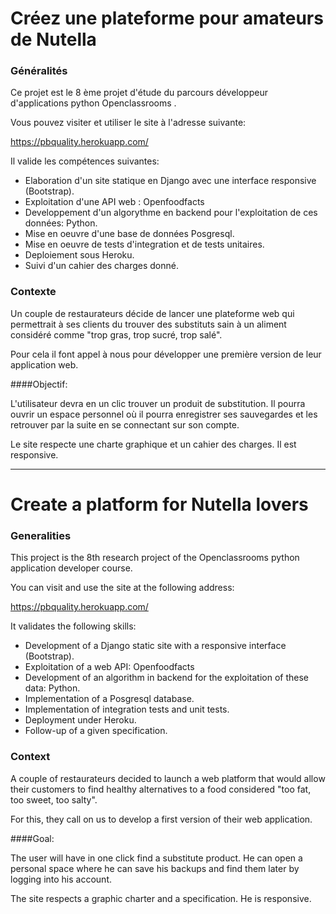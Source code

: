# Créez une plateforme pour amateurs de Nutella

### Généralités 
Ce projet est le 8 ème projet d'étude du parcours développeur d'applications python Openclassrooms .

Vous pouvez visiter et utiliser le site à l'adresse suivante:

https://pbquality.herokuapp.com/

 Il valide les compétences suivantes:
 
*  Elaboration d'un site statique en Django avec une interface responsive (Bootstrap).
*  Exploitation d'une API web : Openfoodfacts
*  Developpement d'un algorythme en backend pour l'exploitation de ces données: Python.
*  Mise en oeuvre d'une base de données Posgresql.
*  Mise en oeuvre de tests d'integration et de tests unitaires.
*  Deploiement sous Heroku.
*  Suivi d'un cahier des charges donné.

### Contexte

Un couple de restaurateurs décide de lancer une plateforme web qui permettrait à ses clients du trouver des substituts sain à un aliment considéré comme "trop gras, trop sucré, trop salé".

Pour cela il font appel à nous pour développer une première version de leur application web.

####Objectif:

L'utilisateur devra en un clic trouver un produit de substitution.
Il pourra ouvrir un espace personnel où il pourra enregistrer ses sauvegardes et les retrouver par la suite en se connectant sur son compte.

Le site respecte une charte graphique et un cahier des charges. Il est responsive.

-------


# Create a platform for Nutella lovers

### Generalities

This project is the 8th research project of the Openclassrooms python application developer course.

You can visit and use the site at the following address:

https://pbquality.herokuapp.com/

 It validates the following skills:
 
* Development of a Django static site with a responsive interface (Bootstrap).
* Exploitation of a web API: Openfoodfacts
* Development of an algorithm in backend for the exploitation of these data: Python.
* Implementation of a Posgresql database.
* Implementation of integration tests and unit tests.
* Deployment under Heroku.
* Follow-up of a given specification.
 
### Context

A couple of restaurateurs decided to launch a web platform that would allow their customers to find healthy alternatives to a food considered "too fat, too sweet, too salty".

For this, they call on us to develop a first version of their web application.

####Goal:

The user will have in one click find a substitute product.
He can open a personal space where he can save his backups and find them later by logging into his account.

The site respects a graphic charter and a specification. He is responsive.


